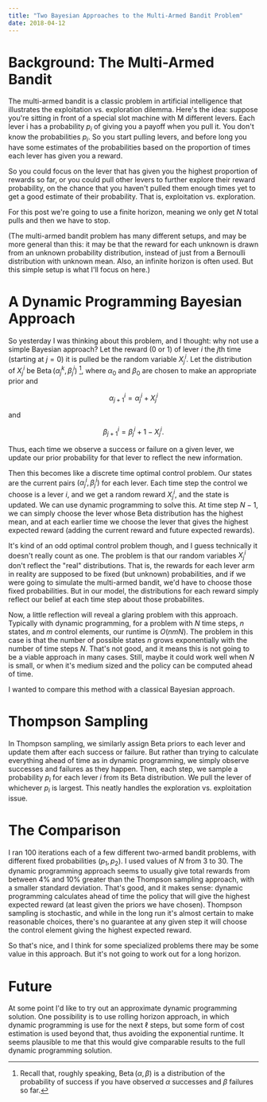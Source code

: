 ```yaml
---
title: "Two Bayesian Approaches to the Multi-Armed Bandit Problem"
date: 2018-04-12
---
```


# Background: The Multi-Armed Bandit

The multi-armed bandit is a classic problem in artificial intelligence that
illustrates the exploitation vs. exploration dilemma. Here's the idea: suppose
you're sitting in front of a special slot machine with M different levers. Each
lever i has a probability $p_i$ of giving you a payoff when you pull it. You
don't know the probabilities $p_i$. So you start pulling levers, and before long
you have some estimates of the probabilities based on the proportion of times
each lever has given you a reward.

So you could focus on the lever that has given you the highest proportion of
rewards so far, or you could pull other levers to further explore their reward
probability, on the chance that you haven't pulled them enough times yet to get
a good estimate of their probability. That is, exploitation vs. exploration.

For this post we're going to use a finite horizon, meaning we only get $N$ total
pulls and then we have to stop.

(The multi-armed bandit problem has many different setups, and may be more
general than this: it may be that the reward for each unknown is drawn from an
unknown probability distribution, instead of just from a Bernoulli distribution
with unknown mean. Also, an infinite horizon is often used. But this simple
setup is what I'll focus on here.)

# A Dynamic Programming Bayesian Approach

So yesterday I was thinking about this problem, and I thought: why not use a
simple Bayesian approach? Let the reward (0 or 1) of lever $i$ the $j$th time
(starting at $j=0$) it is pulled be the random variable $X^i_j$. Let the
distribution of $X^i_j$ be $\operatorname{Beta}(\alpha^k_j, \beta^i_j)$
[^beta_footnote],
where $\alpha_0$ and $\beta_0$ are chosen to make an appropriate prior and

$$\alpha^i_{j+1} = \alpha^i_j + X^i_j$$

and

$$\beta^i_{j+1} = \beta^i_j + 1 - X^i_j .$$


[^beta_footnote]: Recall that, roughly speaking, $\operatorname{Beta}(\alpha, \beta)$ is a distribution of the probability of success if you have observed $\alpha$ successes and $\beta$ failures so far.

Thus, each time we observe a success or failure on a given lever, we update our
prior probability for that lever to reflect the new information.

Then this becomes like a discrete time optimal control problem. Our states are
the current pairs $(\alpha^i_j, \beta^i_j)$ for each lever. Each time step the
control we choose is a lever $i$, and we get a random reward $X^i_j$, and the
state is updated. We can use dynamic programming to solve this. At time step
$N-1$, we can simply choose the lever whose Beta distribution has the highest
mean, and at each earlier time we choose the lever that gives the highest
expected reward (adding the current reward and future expected rewards).

It's kind of an odd optimal control problem though, and I guess technically it
doesn't really count as one. The problem is that our random variables $X^i_j$
don't reflect the "real" distributions. That is, the rewards for each lever arm
in reality are supposed to be fixed (but unknown) probabilities, and if we were
going to simulate the multi-armed bandit, we'd have to choose those fixed
probabilities. But in our model, the distributions for each reward simply
reflect our belief at each time step about those probabilites.

Now, a little reflection will reveal a glaring problem with this approach.
Typically with dynamic programming, for a problem with $N$ time steps, $n$
states, and $m$ control elements, our runtime is $O(nmN)$. The problem in this
case is that the number of possible states $n$ grows exponentially with the
number of time steps $N$. That's not good, and it means this is not going to be
a viable approach in many cases. Still, maybe it could work well when $N$ is
small, or when it's medium sized and the policy can be computed ahead of time.

I wanted to compare this method with a classical Bayesian approach.

# Thompson Sampling

In Thompson sampling, we similarly assign Beta priors to each lever and update
them after each success or failure. But rather than trying to calculate
everything ahead of time as in dynamic programming, we simply observe successes
and failures as they happen. Then, each step, we sample a probability $p_i$ for
each lever $i$ from its Beta distribution. We pull the lever of whichever $p_i$
is largest. This neatly handles the exploration vs. exploitation issue.

# The Comparison

I ran 100 iterations each of a few different two-armed bandit problems, with
different fixed probabilities $(p_1, p_2)$. I used values of $N$ from 3 to 30.
The dynamic programming approach seems to usually give total rewards from
between 4% and 10% greater than the Thompson sampling approach, with a smaller
standard deviation. That's good, and it makes sense: dynamic programming
calculates ahead of time the policy that will give the highest expected reward
(at least given the priors we have chosen). Thompson sampling is stochastic, and
while in the long run it's almost certain to make reasonable choices, there's no
guarantee at any given step it will choose the control element giving the
highest expected reward.

So that's nice, and I think for some specialized problems there may be some
value in this approach. But it's not going to work out for a long horizon.

# Future

At some point I'd like to try out an approximate dynamic programming solution.
One possibility is to use rolling horizon approach, in which dynamic programming
is use for the next $\ell$ steps, but some form of cost estimation is used
beyond that, thus avoiding the exponential runtime. It seems plausible to me
that this would give comparable results to the full dynamic programming solution.
